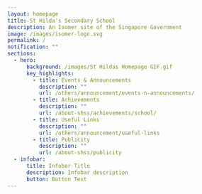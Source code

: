 ```yaml
---
layout: homepage
title: St Hilda's Secondary School
description: An Isomer site of the Singapore Government
image: /images/isomer-logo.svg
permalink: /
notification: ""
sections:
  - hero:
      background: /images/St Hildas Homepage GIF.gif
      key_highlights:
        - title: Events & Announcements
          description: ""
          url: /others/announcement/events-n-announcements/
        - title: Achievements
          description: ""
          url: /about-shss/achievements/school/
        - title: Useful Links
          description: ""
          url: /others/announcement/useful-links
        - title: Publicity
          description: ""
          url: /about-shss/publicity
  - infobar:
      title: Infobar Title
      description: Infobar description
      button: Button Text
---
```

